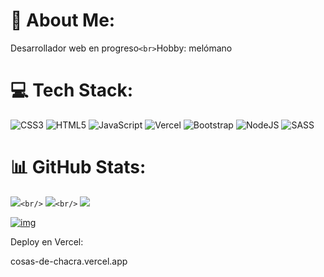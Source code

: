 # 💫 About Me:

Desarrollador web en progreso`<br>`Hobby:  melómano

# 💻 Tech Stack:

![CSS3](https://img.shields.io/badge/css3-%231572B6.svg?style=for-the-badge&logo=css3&logoColor=white) ![HTML5](https://img.shields.io/badge/html5-%23E34F26.svg?style=for-the-badge&logo=html5&logoColor=white) ![JavaScript](https://img.shields.io/badge/javascript-%23323330.svg?style=for-the-badge&logo=javascript&logoColor=%23F7DF1E) ![Vercel](https://img.shields.io/badge/vercel-%23000000.svg?style=for-the-badge&logo=vercel&logoColor=white) ![Bootstrap](https://img.shields.io/badge/bootstrap-%23563D7C.svg?style=for-the-badge&logo=bootstrap&logoColor=white) ![NodeJS](https://img.shields.io/badge/node.js-6DA55F?style=for-the-badge&logo=node.js&logoColor=white) ![SASS](https://img.shields.io/badge/SASS-hotpink.svg?style=for-the-badge&logo=SASS&logoColor=white)

# 📊 GitHub Stats:

![](https://github-readme-stats.vercel.app/api?username=sebascavarda&theme=midnight-purple&hide_border=false&include_all_commits=false&count_private=false)`<br/>`
![](https://github-readme-streak-stats.herokuapp.com/?user=sebascavarda&theme=midnight-purple&hide_border=false)`<br/>`
![](https://github-readme-stats.vercel.app/api/top-langs/?username=sebascavarda&theme=midnight-purple&hide_border=false&include_all_commits=false&count_private=false&layout=compact)

[![img](https://visitcount.itsvg.in/api?id=sebascavarda&icon=0&color=0)](https://visitcount.itsvg.in)


Deploy en Vercel:

cosas-de-chacra.vercel.app

<!-- Proudly created with GPRM ( https://gprm.itsvg.in ) -->
